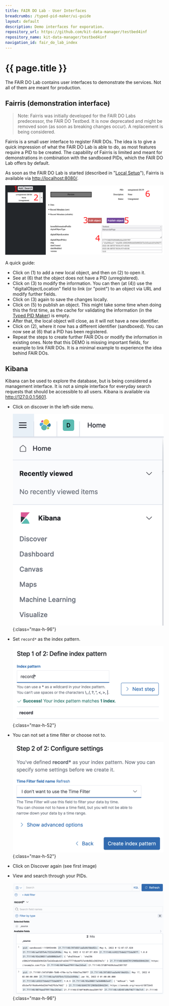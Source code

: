 ```yaml
---
title: FAIR DO Lab - User Interfaces
breadcrumbs: /typed-pid-maker/ui-guide
layout: default
description: Demo interfaces for exporation.
repository_url: https://github.com/kit-data-manager/testbed4inf
repository_name: kit-data-manager/testbed4inf
navigation_id: fair_do_lab_index
---
```


# {{ page.title }}

The FAIR DO Lab contains user interfaces to demonstrate the services. Not all of them are meant for production.

## Fairris (demonstration interface)

> Note: Fairris was initially developed for the FAIR DO Labs predecessor, the FAIR DO Testbed. It is now deprecated and might be removed soon (as soon as breaking changes occur). A replacement is being considered.

Fairris is a small user interface to register FAIR DOs.
The idea is to give a quick impression of what the FAIR DO Lab is able to do, as most features require a PID to be created.
The capability of Fairris is limited and meant for demonstrations in combination with the sandboxed PIDs, which the FAIR DO Lab offers by default.

As soon as the FAIR DO Lab is started (described in "[Local Setup](docker-compose.html)"), Fairris is available via <http://localhost:8080/>.

![test](../assets/images/fairris/fairris_overview_annotated.png)

A quick guide:

- Click on (1) to add a new local object, and then on (2) to open it.
- See at (6) that the object does not have a PID (unregistered).
- Click on (3) to modify the information. You can then (at (4)) use the "digitalObjectLocation" field to link (or "point") to an object via URL and modify further fields.
- Click on (3) again to save the changes locally.
- Click on (5) to publish an object. This might take some time when doing this the first time, as the cache for validating the information (in the [Typed PID Maker](../typed-pid-maker/index.html)) is empty.
- After that, the local object will close, as it will not have a new identifier.
- Click on (2), where it now has a different identifier (sandboxed). You can now see at (6) that a PID has been registered.
- Repeat the steps to create further FAIR DOs or modify the information in existing ones. Note that this DEMO is missing important fields, for example to link FAIR DOs. It is a minimal example to experience the idea behind FAIR DOs.

## Kibana

Kibana can be used to explore the database, but is being considered a management interface. It is not a simple interface for everyday search requests that should be accessible to all users. Kibana is available via <http://127.0.0.1:5601>.

- Click on discover in the left-side menu.

    ![](../assets/images/fair-do-lab/Kibana-1-discover.png){:class="max-h-96"}

- Set `record*` as the index pattern.

    ![](../assets/images/fair-do-lab/Kibana-2-index-pattern.png){:class="max-h-52"}

- You can not set a time filter or choose not to.

    ![](../assets/images/fair-do-lab/Kibana-3-time-filter.png){:class="max-h-52"}

- Click on Discover again (see first image)

- View and search through your PIDs.

    ![](../assets/images/fair-do-lab/Kibana-4-query.png){:class="max-h-96"}